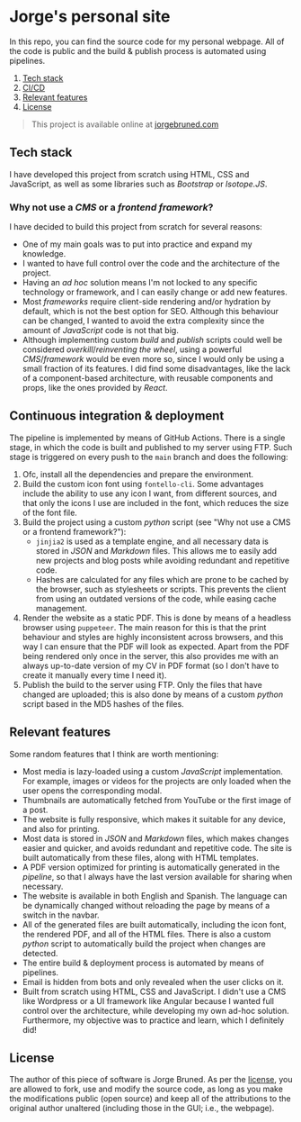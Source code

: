 # Jorge's personal site

In this repo, you can find the source code for my personal webpage. All of the code is public and the build & publish process is automated using pipelines.

1. [Tech stack](#tech-stack)
1. [CI/CD](#continuous-integration--deployment)
1. [Relevant features](#relevant-features)
1. [License](#license)

> This project is available online at [jorgebruned.com](https://jorgebruned.com)

## Tech stack

I have developed this project from scratch using HTML, CSS and JavaScript, as well as some libraries such as <em>Bootstrap</em> or <em>Isotope.JS</em>.

### Why not use a *CMS* or a *frontend framework*?

I have decided to build this project from scratch for several reasons:
- One of my main goals was to put into practice and expand my knowledge.
- I wanted to have full control over the code and the architecture of the project.
- Having an *ad hoc* solution means I'm not locked to any specific technology or framework, and I can easily change or add new features.
- Most *frameworks* require client-side rendering and/or hydration by default, which is not the best option for SEO. Although this behaviour can be changed, I wanted to avoid the extra complexity since the amount of *JavaScript* code is not that big.
- Although implementing custom *build* and *publish* scripts could well be considered *overkill*/*reinventing the wheel*, using a powerful *CMS*/*framework* would be even more so, since I would only be using a small fraction of its features. I did find some disadvantages, like the lack of a component-based architecture, with reusable components and props, like the ones provided by *React*. 

## Continuous integration & deployment

The pipeline is implemented by means of GitHub Actions. There is a single stage, in which the code is built and published to my server using FTP. Such stage is triggered on every push to the `main` branch and does the following:
1. Ofc, install all the dependencies and prepare the environment.
1. Build the custom icon font using `fontello-cli`. Some advantages include the ability to use any icon I want, from different sources, and that only the icons I use are included in the font, which reduces the size of the font file.
1. Build the project using a custom *python* script (see "Why not use a CMS or a frontend framework?"):
    - `jinjia2` is used as a template engine, and all necessary data is stored in *JSON* and *Markdown* files. This allows me to easily add new projects and blog posts while avoiding redundant and repetitive code.
    - Hashes are calculated for any files which are prone to be cached by the browser, such as stylesheets or scripts. This prevents the client from using an outdated versions of the code, while easing cache management.
1. Render the website as a static PDF. This is done by means of a headless browser using `puppeteer`. The main reason for this is that the print behaviour and styles are highly inconsistent across browsers, and this way I can ensure that the PDF will look as expected. Apart from the PDF being rendered only once in the server, this also provides me with an always up-to-date version of my CV in PDF format (so I don't have to create it manually every time I need it). 
1. Publish the build to the server using FTP. Only the files that have changed are uploaded; this is also done by means of a custom *python* script based in the MD5 hashes of the files.

## Relevant features

Some random features that I think are worth mentioning:

- Most media is lazy-loaded using a custom *JavaScript* implementation. For example, images or videos for the projects are only loaded when the user opens the corresponding modal.
- Thumbnails are automatically fetched from YouTube or the first image of a post.
- The website is fully responsive, which makes it suitable for any device, and also for printing.
- Most data is stored in *JSON* and *Markdown* files, which makes changes easier and quicker, and avoids redundant and repetitive code. The site is built automatically from these files, along with HTML templates.
- A PDF version optimized for printing is automatically generated in the *pipeline*, so that I always have the last version available for sharing when necessary.
- The website is available in both English and Spanish. The language can be dynamically changed without reloading the page by means of a switch in the navbar.
- All of the generated files are built automatically, including the icon font, the rendered PDF, and all of the HTML files. There is also a custom *python* script to automatically build the project when changes are detected.
- The entire build & deployment process is automated by means of pipelines.
- Email is hidden from bots and only revealed when the user clicks on it.
- Built from scratch using HTML, CSS and JavaScript. I didn't use a CMS like Wordpress or a UI framework like Angular because I wanted full control over the architecture, while developing my own ad-hoc solution. Furthermore, my objective was to practice and learn, which I definitely did!

## License

The author of this piece of software is Jorge Bruned. As per the [license](/license), you are allowed to fork, use and modify the source code, as long as you make the modifications public (open source) and keep all of the attributions to the original author unaltered (including those in the GUI; i.e., the webpage).

